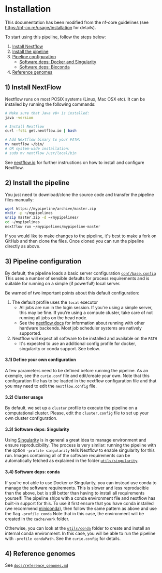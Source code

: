 # Installation

This documentation has been modified from the nf-core guidelines
(see https://nf-co.re/usage/installation for details).

To start using this pipeline, follow the steps below:

1. [Install Nextflow](#1-install-nextflow)
2. [Install the pipeline](#2-install-the-pipeline)
3. [Pipeline configuration](#3-pipeline-configuration)
    * [Software deps: Docker and Singularity](#31-software-deps-singularity)
    * [Software deps: Bioconda](#32-software-deps-conda)
4. [Reference genomes](#4-reference-genomes)

## 1) Install NextFlow
Nextflow runs on most POSIX systems (Linux, Mac OSX etc). It can be installed by running the following commands:

```bash
# Make sure that Java v8+ is installed:
java -version

# Install Nextflow
curl -fsSL get.nextflow.io | bash

# Add Nextflow binary to your PATH:
mv nextflow ~/bin/
# OR system-wide installation:
# sudo mv nextflow /usr/local/bin
```

See [nextflow.io](https://www.nextflow.io/) for further instructions on how to install and configure Nextflow.

## 2) Install the pipeline

You just need to download/clone the source code and transfer the pipeline files manually:

```bash
wget https://mypipeline/archive/master.zip
mkdir -p ~/mypipelines
unzip master.zip -d ~/mypipelines/
cd ~/mypipelines
nextflow run ~/mypipelines/mypipeline-master
```

If you would like to make changes to the pipeline, it's best to make a fork on GitHub and then clone the files. Once cloned you can run the pipeline directly as above.

## 3) Pipeline configuration
By default, the pipeline loads a basic server configuration [`conf/base.config`](../conf/base.config)
This uses a number of sensible defaults for process requirements and is suitable for running
on a simple (if powerful!) local server.

Be warned of two important points about this default configuration:

1. The default profile uses the `local` executor
    * All jobs are run in the login session. If you're using a simple server, this may be fine. 
	If you're using a compute cluster, take care of not running all jobs on the head node.
    * See the [nextflow docs](https://www.nextflow.io/docs/latest/executor.html) for information about running with other hardware backends.
	Most job scheduler systems are natively supported.
2. Nextflow will expect all software to be installed and available on the `PATH`
    * It's expected to use an additional config profile for docker, singularity or conda support. See below.

#### 3.1) Define your own configuration

A few parameters need to be defined before running the pipeline. As an exemple, see the `curie.conf` file and edit/create your own.
Note that this configuration file has to be loaded in the nextflow configuration file and that you may need to edit the `nextflow.config` file.

#### 3.2) Cluster usage

By default, we set up a `cluster` profile to execute the pipeline on a computational cluster.
Please, edit the `cluster.config` file to set up your own cluster configuration.

#### 3.3) Software deps: Singularity

Using [Singularity](http://singularity.lbl.gov/) is in general a great idea to manage environment and ensure reproducibility.
The process is very similar: running the pipeline with the option `-profile singularity` tells Nextflow to enable singularity for this run. 
Images containing all of the software requirements can be automatically fetched as explained in the folder [`utils/singularity`](../utils/singularity/README.md).


#### 3.4) Software deps: conda
If you're not able to use Docker _or_ Singularity, you can instead use conda to manage the software requirements.
This is slower and less reproducible than the above, but is still better than having to install all requirements yourself!
The pipeline ships with a conda environment file and nextflow has built-in support for this.
To use it first ensure that you have conda installed (we recommend [miniconda](https://conda.io/miniconda.html)), then follow the same pattern as above and use the flag `-profile conda`
Note that in this case, the environment will be created in the `cache/work` folder.

Otherwise, you can look at the [`utils/conda`](../utils/conda/README.md) folder to create and install an internal conda environment.
In this case, you will be able to run the pipeline with `-profile condaPath`. See the `curie.config` for details.

## 4) Reference genomes

See [`docs/reference_genomes.md`](reference_genomes.md)
